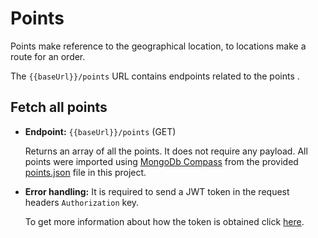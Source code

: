 # Points
Points make reference to the geographical location, to locations make a route for an order.

The `{{baseUrl}}/points` URL contains endpoints related to the points .


## Fetch all points

- **Endpoint:** `{{baseUrl}}/points` (GET)

  Returns an array of all the points. It does not require any payload.
  All points were imported using [MongoDb Compass][mongo-db-compass] from the provided [points.json][points]  file in this project.

- **Error handling:**
  It is required to send a JWT token in the request headers `Authorization` key.

  To get more information about how the token is obtained click [here][auth].

[mongo-db-compass]:https://www.mongodb.com/products/tools/compass
[points]: ../json/points.json
[auth]: ./auth.md
